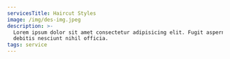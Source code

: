 ```yaml
---
servicesTitle: Haircut Styles
image: /img/des-img.jpeg
description: >-
  Lorem ipsum dolor sit amet consectetur adipisicing elit. Fugit aspernatur quo
  debitis nesciunt nihil officia.
tags: service
---
```

